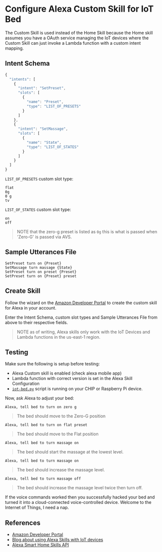 # Configure Alexa Custom Skill for IoT Bed

The Custom Skill is used instead of the Home Skill because the Home skill assumes you have a OAuth service managing the IoT devices where the Custom Skill can just invoke a Lambda function with a custom intent mapping.

## Intent Schema

```js
{
  "intents": [
    {
      "intent": "SetPreset",
      "slots": [
        {
          "name": "Preset",
          "type": "LIST_OF_PRESETS"
        }
      ]
    },
    {
      "intent": "SetMassage",
      "slots": [
        {
          "name": "State",
          "type": "LIST_OF_STATES"
        }
      ]
    }
  ]
}
```

`LIST_OF_PRESETS` custom slot type:

```
flat
0g
0 g
tv
```

`LIST_OF_STATES` custom slot type:

```
on
off
```

> NOTE that the zero-g preset is listed as `0g` this is what is passed when 'Zero-G' is passed via AVS.

## Sample Utterances File

```
SetPreset turn on {Preset}
SetMassage turn massage {State}
SetPreset turn on preset {Preset}
SetPreset turn on {Preset} preset
```

## Create Skill

Follow the wizard on the [Amazon Developer Portal](https://developer.amazon.com/edw/home.html) to create the custom skill for Alexa in your account.

Enter the Intent Schema, custom slot types and Sample Utterances File from above to their respective fields.

> NOTE as of writing, Alexa skills only work with the IoT Devices and Lambda functions in the us-east-1 region.

## Testing

Make sure the following is setup before testing:

- Alexa Custom skill is enabled (check alexa mobile app)
- Lambda function with correct version is set in the Alexa Skill Configuration
- [`iot-bed.py`](https://github.com/danisla/iot-bed/blob/master/src/iot/iot-bed.py) script is running on your CHIP or Raspberry Pi device.

Now, ask Alexa to adjust your bed:

```
Alexa, tell bed to turn on zero g
```

> The bed should move to the Zero-G position


```
Alexa, tell bed to turn on flat preset
```

> The bed should move to the Flat position


```
Alexa, tell bed to turn massage on
```

> The bed should start the massage at the lowest level.


```
Alexa, tell bed to turn massage on
```

> The bed should increase the massage level.


```
Alexa, tell bed to turn massage off
```

> The bed should increase the massage level twice then turn off.

If the voice commands worked then you successfully hacked your bed and turned it into a cloud-connected voice-controlled device. Welcome to the Internet of Things, I need a nap.

## References

- [Amazon Developer Portal](https://developer.amazon.com/edw/home.html)
- [Blog about using Alexa Skills with IoT devices](https://developer.amazon.com/public/community/post/Tx3828JHC7O9GZ9/Using-Alexa-Skills-Kit-and-AWS-IoT-to-Voice-Control-Connected-Devices)
- [Alexa Smart Home Skills API](https://developer.amazon.com/public/solutions/alexa/alexa-skills-kit/docs/smart-home-skill-api-reference)
